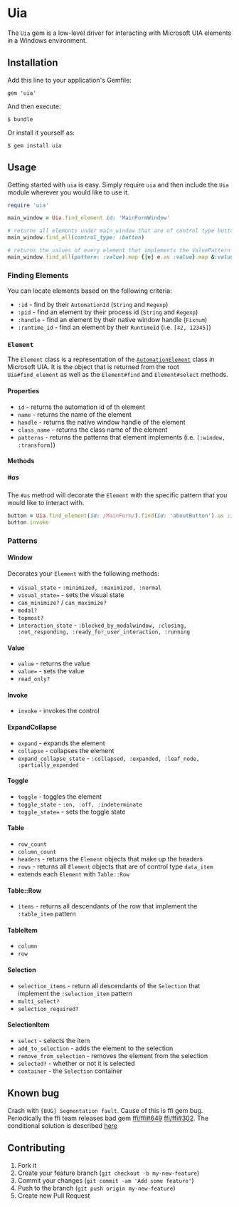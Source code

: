 # Uia

The `Uia` gem is a low-level driver for interacting with Microsoft UIA elements in a Windows environment.

## Installation

Add this line to your application's Gemfile:

    gem 'uia'

And then execute:

    $ bundle

Or install it yourself as:

    $ gem install uia

## Usage

Getting started with `uia` is easy. Simply require `uia` and then include the `Uia` module wherever you would like to use it.

```ruby
require 'uia'

main_window = Uia.find_element id: 'MainFormWindow'

# returns all elements under main_window that are of control type button
main_window.find_all(control_type: :button)

# returns the values of every element that implements the ValuePattern
main_window.find_all(pattern: :value).map {|e| e.as :value}.map &:value
```

### Finding Elements

You can locate elements based on the following criteria:

* `:id`         - find by their `AutomationId` (`String` and `Regexp`)
* `:pid`        - find an element by their process id  (`String` and `Regexp`)
* `:handle`     - find an element by their native window handle (`Fixnum`)
* `:runtime_id` - find an element by their `RuntimeId` (i.e. `[42, 12345]`)

### `Element`
The `Element` class is a representation of the [`AutomationElement`](http://msdn.microsoft.com/en-us/library/system.windows.automation.automationelement.aspx) class in Microsoft UIA. It is the object that is returned from the root `Uia#find_element` as well as the `Element#find` and `Element#select` methods.

#### Properties

*  `id` - returns the automation id of th element
*  `name` - returns the name of the element
*  `handle` - returns the native window handle of the element
*  `class_name` - returns the class name of the element
*  `patterns` - returns the patterns that element implements (i.e. `[:window, :transform]`)

#### Methods

##### #as
The `#as` method will decorate the `Element` with the specific pattern that you would like to interact with.

```ruby
button = Uia.find_element(id: /MainForm/).find(id: 'aboutButton').as :invoke
button.invoke
```

### Patterns
#### Window
Decorates your `Element` with the following methods:
*  `visual_state` - `:minimized, :maximized, :normal`
*  `visual_state=` - sets the visual state
*  `can_minimize?` / `can_maximize?`
*  `modal?`
*  `topmost?`
*  `interaction_state` - `:blocked_by_modalwindow, :closing, :not_responding, :ready_for_user_interaction, :running`

#### Value
*  `value` - returns the value
*  `value=` - sets the value
*  `read_only?`

#### Invoke
*  `invoke` - invokes the control

#### ExpandCollapse
*  `expand` - expands the element
*  `collapse` - collapses the element
*  `expand_collapse_state` - `:collapsed, :expanded, :leaf_node, :partially_expanded`

#### Toggle
*  `toggle` - toggles the element
*  `toggle_state` - `:on, :off, :indeterminate`
*  `toggle_state=` - sets the toggle state

#### Table
*  `row_count`
*  `column_count`
*  `headers` - returns the `Element` objects that make up the headers
*  `rows` - returns all `Element` objects that are of control type `data_item`
  *  extends each `Element` with `Table::Row`

#### Table::Row
*  `items` - returns all descendants of the row that implement the `:table_item` pattern

#### TableItem
*   `column`
*   `row`

#### Selection
*  `selection_items` - return all descendants of the `Selection` that implement the `:selection_item` pattern
*  `multi_select?`
*  `selection_required?`

#### SelectionItem
*  `select` - selects the item
*  `add_to_selection` - adds the element to the selection
*  `remove_from_selection` - removes the element from the selection
*  `selected?` - whether or not it is selected
*  `container` - the `Selection` container

## Known bug

Crash with `[BUG] Segmentation fault`. Cause of this is ffi gem bug. Periodically the ffi team releases bad gem 
[ffi/ffi#649](https://github.com/ffi/ffi/issues/649)
[ffi/ffi#302](https://github.com/ffi/ffi/issues/302).
The conditional solution is described [here](https://github.com/northwoodspd/uia/issues/14#issuecomment-411734522)

## Contributing

1. Fork it
2. Create your feature branch (`git checkout -b my-new-feature`)
3. Commit your changes (`git commit -am 'Add some feature'`)
4. Push to the branch (`git push origin my-new-feature`)
5. Create new Pull Request
